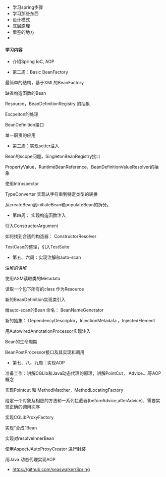 
- 学习spring步骤
- 学习那些东西
- 设计模式
- 底层原理
- 借鉴的地方
- 


#### 学习内容


- 介绍Spring IoC, AOP

- 第二周：Basic BeanFactory

最简单的结构，基于XML的BeanFactory

缺省构造函数的Bean

Resource，BeanDefinitionRegistry 的抽象

Excpeiton的处理

BeanDefinition接口

单一职责的应用

- 第三周：实现setter注入

Bean的scope问题，SingletonBeanRegistry接口

PropertyValue，RuntimeBeanReference，BeanDefinitionValueResolver的抽象

使用Introspector

TypeConverter 实现从字符串到特定类型的转换

从createBean到initiateBean和populateBean的拆分。

- 第四周： 实现构造函数注入

引入ConstructorArgument

如何找到合适的构造器： ConstructorResolver

TestCase的整理，引入TestSuite

- 第五、六周：实现注解和auto-scan

注解的讲解

使用ASM读取类的Metadata

读取一个包下所有的class 作为Resource 

新的BeanDefinition实现类引入

给auto-scan的Bean 命名： BeanNameGenerator

新的抽象： DependencyDescriptor，InjectionMetadata ，InjectedElement

用AutowiredAnnotationProcessor实现注入

Bean的生命周期

BeanPostProcessor接口及其实现和调用

- 第七、八、九周：实现AOP

准备工作：讲解CGLib和Java动态代理的原理，讲解PointCut， Advice....等AOP概念

实现Pointcut 和 MethodMatcher，MethodLocatingFactory

给定一个对象及相应的方法和一系列拦截器(beforeAdvice,afterAdvice)，需要实现正确的调用次序

实现CGLibProxyFactory

实现“合成”Bean

实现对resolveInnerBean

使用AspectJAutoProxyCreator 进行封装

用Java 动态代理实现AOP



- https://github.com/seaswalker/Spring